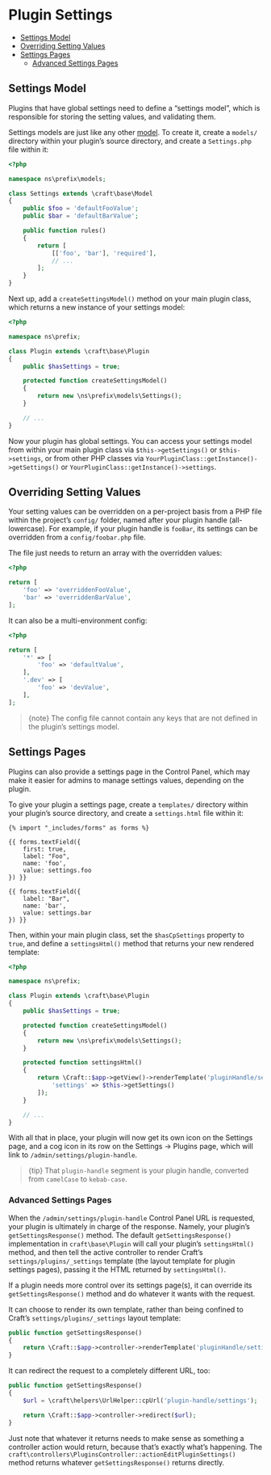 Plugin Settings
===============

- [Settings Model](#settings-model)
- [Overriding Setting Values](#overriding-setting-values)
- [Settings Pages](#settings-pages)
  - [Advanced Settings Pages](#advanced-settings-pages)

## Settings Model

Plugins that have global settings need to define a “settings model”, which is responsible for storing the setting values, and validating them.

Settings models are just like any other [model](http://www.yiiframework.com/doc-2.0/guide-structure-models.html). To create it, create a `models/` directory within your plugin’s source directory, and create a `Settings.php` file within it:

```php
<?php

namespace ns\prefix\models;

class Settings extends \craft\base\Model
{
    public $foo = 'defaultFooValue';
    public $bar = 'defaultBarValue';

    public function rules()
    {
        return [
            [['foo', 'bar'], 'required'],
            // ...
        ];
    }
}
```

Next up, add a `createSettingsModel()` method on your main plugin class, which returns a new instance of your settings model:

```php
<?php

namespace ns\prefix;

class Plugin extends \craft\base\Plugin
{
    public $hasSettings = true;

    protected function createSettingsModel()
    {
        return new \ns\prefix\models\Settings();
    }

    // ...
}
```

Now your plugin has global settings. You can access your settings model from within your main plugin class via `$this->getSettings()` or `$this->settings`, or from other PHP classes via `YourPluginClass::getInstance()->getSettings()` or `YourPluginClass::getInstance()->settings`.

## Overriding Setting Values

Your setting values can be overridden on a per-project basis from a PHP file within the project’s `config/` folder, named after your plugin handle (all-lowercase). For example, if your plugin handle is `fooBar`, its settings can be overridden from a `config/foobar.php` file.

The file just needs to return an array with the overridden values:

```php
<?php

return [
    'foo' => 'overriddenFooValue',
    'bar' => 'overriddenBarValue',
];
```

It can also be a multi-environment config:


```php
<?php

return [
    '*' => [ 
        'foo' => 'defaultValue',
    ],
    '.dev' => [
        'foo' => 'devValue',
    ],
];
```

> {note} The config file cannot contain any keys that are not defined in the plugin’s settings model. 

## Settings Pages

Plugins can also provide a settings page in the Control Panel, which may make it easier for admins to manage settings values, depending on the plugin.

To give your plugin a settings page, create a `templates/` directory within your plugin’s source directory, and create a `settings.html` file within it:

```twig
{% import "_includes/forms" as forms %}

{{ forms.textField({
    first: true,
    label: "Foo",
    name: 'foo',
    value: settings.foo
}) }}

{{ forms.textField({
    label: "Bar",
    name: 'bar',
    value: settings.bar
}) }}
```

Then, within your main plugin class, set the `$hasCpSettings` property to `true`, and define a `settingsHtml()` method that returns your new rendered template:

```php
<?php

namespace ns\prefix;

class Plugin extends \craft\base\Plugin
{
    public $hasSettings = true;

    protected function createSettingsModel()
    {
        return new \ns\prefix\models\Settings();
    }

    protected function settingsHtml()
    {
        return \Craft::$app->getView()->renderTemplate('pluginHandle/settings', [
            'settings' => $this->getSettings()
        ]);
    }

    // ...
}
```

With all that in place, your plugin will now get its own icon on the Settings page, and a cog icon in its row on the Settings → Plugins page, which will link to `/admin/settings/plugin-handle`.

> {tip} That `plugin-handle` segment is your plugin handle, converted from `camelCase` to `kebab-case`.

### Advanced Settings Pages

When the `/admin/settings/plugin-handle` Control Panel URL is requested, your plugin is ultimately in charge of the response. Namely, your plugin’s `getSettingsResponse()` method. The default `getSettingsResponse()` implementation in `craft\base\Plugin` will call your plugin’s `settingsHtml()` method, and then tell the active controller to render Craft’s `settings/plugins/_settings` template (the layout template for plugin settings pages), passing it the HTML returned by `settingsHtml()`.

If a plugin needs more control over its settings page(s), it can override its `getSettingsResponse()` method and do whatever it wants with the request.

It can choose to render its own template, rather than being confined to Craft’s `settings/plugins/_settings` layout template:

```php
public function getSettingsResponse()
{
    return \Craft::$app->controller->renderTemplate('pluginHandle/settings/template');
}
```

It can redirect the request to a completely different URL, too:

```php
public function getSettingsResponse()
{
    $url = \craft\helpers\UrlHelper::cpUrl('plugin-handle/settings');

    return \Craft::$app->controller->redirect($url);
}
```

Just note that whatever it returns needs to make sense as something a controller action would return, because that’s exactly what’s happening. The `craft\controllers\PluginsController::actionEditPluginSettings()` method returns whatever `getSettingsResponse()` returns directly.
